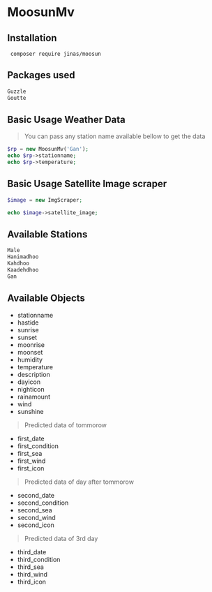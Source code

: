 
# MoosunMv

## Installation

```shell
 composer require jinas/moosun
```

## Packages used

```cmd
Guzzle
Goutte
```

## Basic Usage Weather Data

> You can pass any station name available bellow to get the data

```php
$rp = new MoosunMv('Gan');
echo $rp->stationname;
echo $rp->temperature;
```

## Basic Usage Satellite Image scraper

```php
$image = new ImgScraper;

echo $image->satellite_image;
```

## Available Stations

```cmd
Male
Hanimadhoo
Kahdhoo
Kaadehdhoo
Gan
```

## Available Objects

* stationname
* hastide
* sunrise
* sunset
* moonrise
* moonset
* humidity
* temperature
* description
* dayicon
* nighticon
* rainamount
* wind
* sunshine

> Predicted data of tommorow

* first_date
* first_condition
* first_sea
* first_wind
* first_icon

 > Predicted data of day after tommorow

* second_date
* second_condition
* second_sea
* second_wind
* second_icon

> Predicted data of 3rd day

* third_date
* third_condition
* third_sea
* third_wind
* third_icon
